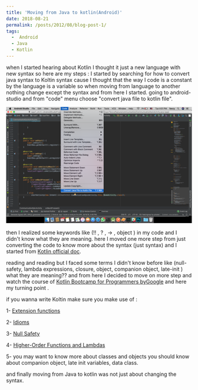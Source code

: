 ```yaml
---
title: 'Moving from Java to kotlin(Android)'
date: 2018-08-21
permalink: /posts/2012/08/blog-post-1/
tags:
  -  Android
  - Java
  - Kotlin
---
```


when I started hearing about Kotlin I thought it just a new language with new syntax so here are my steps :
I started by searching for how to convert java syntax to Koltin syntax cause I thought that the way I code is a constant by the language is a variable so when moving from language to another nothing change except the syntax and from here I started.
going to android-studio and from "code" menu choose "convert java file to kotlin file".


![screenshot](/images/blog-1.1.png)


then I realized some keywords like (!! , ? , -> , object ) in my code and I didn't know what they are meaning.
here I moved one more step from just converting the code to know more about the syntax (just syntax) and I started from [Kotlin official doc](https://kotlinlang.org/docs).


reading and reading but I faced some terms I didn't know before like (null-safety, lambda expressions, closure, object, companion object, late-init ) what they are meaning??
and from here I decided to move on more step and watch the course of 
[Kotlin Bootcamp for Programmers byGoogle](https://eg.udacity.com/course/kotlin-bootcamp-for-programmers--ud9011)
and here my turning point . 


if you wanna write Koltin make sure you make use of :


1- [Extension functions](https://kotlinlang.org/docs/reference/extensions.html)


2- [Idioms](https://kotlinlang.org/docs/reference/idioms.html#filtering-a-list)


3- [Null Safety](https://kotlinlang.org/docs/reference/null-safety.html)


4- [Higher-Order Functions and Lambdas](https://kotlinlang.org/docs/reference/lambdas.html)


5- you may want to know more about classes and objects you should know  
about companion object, late init variables, data class.


and finally moving from Java to kotlin was not just about changing the syntax.

